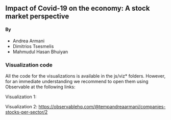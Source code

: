 ## Impact of Covid-19 on the economy: A stock market perspective

#### By

- Andrea Armani
- Dimitrios Tsesmelis
- Mahmudul Hasan Bhuiyan

### Visualization code

All the code for the visualizations is available in the js/viz* folders. 
However, for an immediate understanding we recommend to open them using Observable at the following links:

Visualization 1:

Visualization 2: https://observablehq.com/@tempandreaarmani/companies-stocks-per-sector/2
